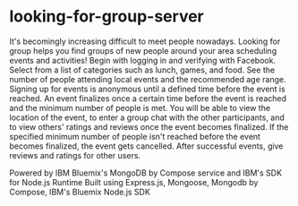 # looking-for-group-server

It's becomingly increasing difficult to meet people nowadays. Looking for group helps you find groups of new people around your area scheduling events and activities! Begin with logging in and verifying with Facebook. Select from a list of categories such as lunch, games, and food. See the number of people attending local events and the recommended age range. Signing up for events is anonymous until a defined time before the event is reached. An event finalizes once a certain time before the event is reached and the minimum number of people is met. You will be able to view the location of the event, to enter a group chat with the other participants, and to view others' ratings and reviews once the event becomes finalized. If the specified minimum number of people isn't reached before the event becomes finalized, the event gets cancelled. After successful events, give reviews and ratings for other users.

Powered by IBM Bluemix's MongoDB by Compose service and IBM's SDK for Node.js Runtime 
Built using Express.js, Mongoose, Mongodb by Compose, IBM's Bluemix Node.js SDK